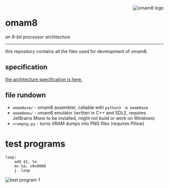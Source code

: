 <img align="right" src="assets/logo.png" alt="omam8 logo" />

# omam8
*an 8-bit processor architecture*

---

this repository contains all the files used for development of omam8.

## specification
[the architecture specification is here.](spec/readme.md)

## file rundown
- `omam8asm/` - omam8 assembler, callable with `python3 -m omam8asm`
- `omam8emu/` - omam8 emulator (written in C++ and SDL2, requires JetBrains Mono to be installed, might not build or work on Windows)
- `vrampng.py` - turns VRAM dumps into PNG files (requires Pillow)

# test programs
```
loop:
    add $1, %a
    mv %a, v0x0000
    j .loop
```

![test program 1](assets/testprog.png)
